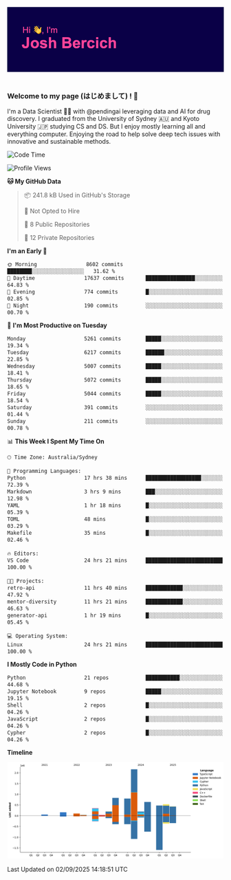 
<div align="center">
<img src="profile-banner.png" />
</div>

</br>

### Welcome to my page (はじめまして) ! 🌸

I'm a Data Scientist 👨‍🔬 with @pendingai leveraging data and AI for drug discovery. I graduated from the University of Sydney 🇦🇺 and Kyoto University 🇯🇵 studying CS and DS. But I enjoy mostly learning all and everything computer. Enjoying the road to help solve deep tech issues with innovative and sustainable methods.

<!--START_SECTION:waka-->
![Code Time](http://img.shields.io/badge/Code%20Time-105%20hrs%2050%20mins-blue)

![Profile Views](http://img.shields.io/badge/Profile%20Views-0-blue)

**🐱 My GitHub Data** 

> 📦 241.8 kB Used in GitHub's Storage 
 > 
> 🚫 Not Opted to Hire
 > 
> 📜 8 Public Repositories 
 > 
> 🔑 12 Private Repositories 
 > 
**I'm an Early 🐤** 

```text
🌞 Morning                8602 commits        ████████░░░░░░░░░░░░░░░░░   31.62 % 
🌆 Daytime                17637 commits       ████████████████░░░░░░░░░   64.83 % 
🌃 Evening                774 commits         █░░░░░░░░░░░░░░░░░░░░░░░░   02.85 % 
🌙 Night                  190 commits         ░░░░░░░░░░░░░░░░░░░░░░░░░   00.70 % 
```
📅 **I'm Most Productive on Tuesday** 

```text
Monday                   5261 commits        █████░░░░░░░░░░░░░░░░░░░░   19.34 % 
Tuesday                  6217 commits        ██████░░░░░░░░░░░░░░░░░░░   22.85 % 
Wednesday                5007 commits        █████░░░░░░░░░░░░░░░░░░░░   18.41 % 
Thursday                 5072 commits        █████░░░░░░░░░░░░░░░░░░░░   18.65 % 
Friday                   5044 commits        █████░░░░░░░░░░░░░░░░░░░░   18.54 % 
Saturday                 391 commits         ░░░░░░░░░░░░░░░░░░░░░░░░░   01.44 % 
Sunday                   211 commits         ░░░░░░░░░░░░░░░░░░░░░░░░░   00.78 % 
```


📊 **This Week I Spent My Time On** 

```text
🕑︎ Time Zone: Australia/Sydney

💬 Programming Languages: 
Python                   17 hrs 38 mins      ██████████████████░░░░░░░   72.39 % 
Markdown                 3 hrs 9 mins        ███░░░░░░░░░░░░░░░░░░░░░░   12.98 % 
YAML                     1 hr 18 mins        █░░░░░░░░░░░░░░░░░░░░░░░░   05.39 % 
TOML                     48 mins             █░░░░░░░░░░░░░░░░░░░░░░░░   03.29 % 
Makefile                 35 mins             █░░░░░░░░░░░░░░░░░░░░░░░░   02.46 % 

🔥 Editors: 
VS Code                  24 hrs 21 mins      █████████████████████████   100.00 % 

🐱‍💻 Projects: 
retro-api                11 hrs 40 mins      ████████████░░░░░░░░░░░░░   47.92 % 
mentor-diversity         11 hrs 21 mins      ████████████░░░░░░░░░░░░░   46.63 % 
generator-api            1 hr 19 mins        █░░░░░░░░░░░░░░░░░░░░░░░░   05.45 % 

💻 Operating System: 
Linux                    24 hrs 21 mins      █████████████████████████   100.00 % 
```

**I Mostly Code in Python** 

```text
Python                   21 repos            ███████████░░░░░░░░░░░░░░   44.68 % 
Jupyter Notebook         9 repos             █████░░░░░░░░░░░░░░░░░░░░   19.15 % 
Shell                    2 repos             █░░░░░░░░░░░░░░░░░░░░░░░░   04.26 % 
JavaScript               2 repos             █░░░░░░░░░░░░░░░░░░░░░░░░   04.26 % 
Cypher                   2 repos             █░░░░░░░░░░░░░░░░░░░░░░░░   04.26 % 
```



**Timeline**

![Lines of Code chart](https://raw.githubusercontent.com/JBercich/JBercich/main/assets/bar_graph.png)


 Last Updated on 02/09/2025 14:18:51 UTC
<!--END_SECTION:waka-->
